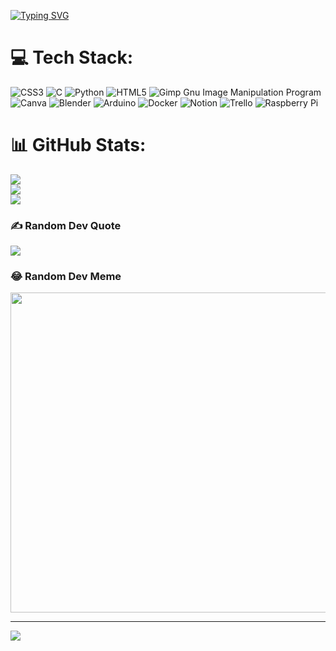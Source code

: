 <a href="https://git.io/typing-svg"><img src="https://readme-typing-svg.demolab.com?font=Orbitron&size=40&pause=1000&color=AA13FF&multiline=true&width=700&height=200&lines=%E2%80%8E+%E2%80%8E+%E2%80%8E%E2%80%8E+%E2%80%8EHi+%3A+);%3E+I'm+not+a+Dev;%3E+I+prefer+Network;%3E+So+this+is+my+GitHub" alt="Typing SVG" /></a>

# 💻 Tech Stack:
![CSS3](https://img.shields.io/badge/css3-%231572B6.svg?style=for-the-badge&logo=css3&logoColor=white) ![C](https://img.shields.io/badge/c-%2300599C.svg?style=for-the-badge&logo=c&logoColor=white) ![Python](https://img.shields.io/badge/python-3670A0?style=for-the-badge&logo=python&logoColor=ffdd54) ![HTML5](https://img.shields.io/badge/html5-%23E34F26.svg?style=for-the-badge&logo=html5&logoColor=white) ![Gimp Gnu Image Manipulation Program](https://img.shields.io/badge/Gimp-657D8B?style=for-the-badge&logo=gimp&logoColor=FFFFFF) ![Canva](https://img.shields.io/badge/Canva-%2300C4CC.svg?style=for-the-badge&logo=Canva&logoColor=white) ![Blender](https://img.shields.io/badge/blender-%23F5792A.svg?style=for-the-badge&logo=blender&logoColor=white) ![Arduino](https://img.shields.io/badge/-Arduino-00979D?style=for-the-badge&logo=Arduino&logoColor=white) ![Docker](https://img.shields.io/badge/docker-%230db7ed.svg?style=for-the-badge&logo=docker&logoColor=white) ![Notion](https://img.shields.io/badge/Notion-%23000000.svg?style=for-the-badge&logo=notion&logoColor=white) ![Trello](https://img.shields.io/badge/Trello-%23026AA7.svg?style=for-the-badge&logo=Trello&logoColor=white) ![Raspberry Pi](https://img.shields.io/badge/-RaspberryPi-C51A4A?style=for-the-badge&logo=Raspberry-Pi)
# 📊 GitHub Stats:
![](https://github-readme-stats.vercel.app/api?username=YameteNekoSan&theme=midnight-purple&hide_border=false&include_all_commits=true&count_private=true)<br/>
![](https://github-readme-streak-stats.herokuapp.com/?user=YameteNekoSan&theme=midnight-purple&hide_border=false)<br/>
![](https://github-readme-stats.vercel.app/api/top-langs/?username=YameteNekoSan&theme=midnight-purple&hide_border=false&include_all_commits=true&count_private=true&layout=compact)

### ✍️ Random Dev Quote
![](https://quotes-github-readme.vercel.app/api?type=horizontal&theme=tokyonight)

### 😂 Random Dev Meme
<img src="https://res.cloudinary.com/practicaldev/image/fetch/s--fhrVanJC--/c_limit%2Cf_auto%2Cfl_progressive%2Cq_auto%2Cw_880/https://dev-to-uploads.s3.amazonaws.com/uploads/articles/ie80g8dfk979zbsigwvj.png" width="512px"/>

---
[![](https://visitcount.itsvg.in/api?id=YameteNekoSan&icon=0&color=12)](https://visitcount.itsvg.in)

<!-- Proudly created with GPRM ( https://gprm.itsvg.in ) -->
